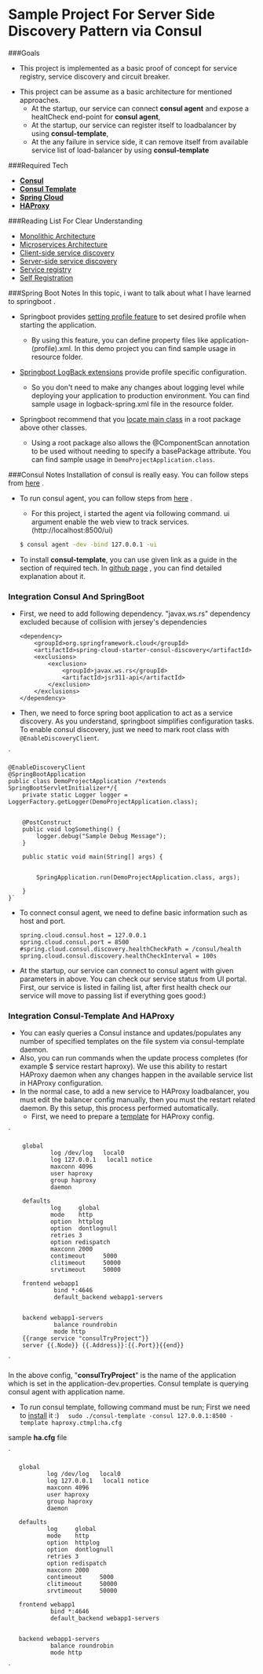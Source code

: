# Sample Project For Server Side Discovery Pattern via Consul

###Goals

*   This project is implemented as a basic proof of concept for service registry, service discovery and circuit breaker.
 -  This project can be assume as a basic architecture for mentioned approaches.
      -   At the startup, our service can connect **consul agent** and expose a healtCheck end-point for **consul agent**, 
      -   At the startup, our service can register itself to loadbalancer by using **consul-template**,
      -   At the any failure in service side, it can remove itself from available service list of load-balancer by using **consul-template**


###Required Tech  
*  [ **Consul**]((https://www.consul.io/downloads.html)) 
*   [**Consul Template**]((https://github.com/hashicorp/consul-template)) 
*   [**Spring Cloud**]((http://projects.spring.io/spring-cloud/)) 
*   [**HAProxy**](http://www.haproxy.org/) 

###Reading List For Clear Understanding
*   [Monolithic Architecture](http://microservices.io/patterns/monolithic.html)
*   [Microservices Architecture](http://microservices.io/patterns/microservices.html)
*   [Client-side service discovery](http://microservices.io/patterns/client-side-discovery.html)
*   [Server-side service discovery](http://microservices.io/patterns/server-side-discovery.html)
*   [Service registry](http://microservices.io/patterns/service-registry.html)
*   [Self Registration](http://microservices.io/patterns/self-registration.html)
     
        
###Spring Boot Notes
   In this topic, i want to talk about what I have learned to springboot .
   
 -  Springboot provides [setting profile feature](http://docs.spring.io/spring-boot/docs/current/reference/html/boot-features-profiles.html) to set desired profile when starting the application.
    
    -   By using this feature, you can define property files like application-(profile).xml.
    In this demo project you can find sample usage in resource folder.
     
 -  [Springboot LogBack extensions](http://docs.spring.io/spring-boot/docs/current/reference/html/boot-features-logging.html#boot-features-logback-extensions) provide profile specific configuration.
  
    -   So you don't need to make any changes about logging level while deploying your application to production environment.
    You can find sample usage in logback-spring.xml file in the resource folder.
    
 -  Springboot recommend that you [locate main class](http://docs.spring.io/spring-boot/docs/current/reference/html/using-boot-structuring-your-code.html#using-boot-locating-the-main-class) in a root package above other classes.
    
    -   Using a root package also allows the @ComponentScan annotation to be used without needing to specify a basePackage attribute.
    You can find sample usage in `DemoProjectApplication.class`.
    
###Consul Notes 
   Installation of consul is really easy. You can follow steps from [here](https://www.consul.io/intro/getting-started/install.html) .
   
 -  To run consul agent, you can follow steps from [here](https://www.consul.io/intro/getting-started/agent.html) .
      
    - For this project, i started the agent via following command.  ui argument enable the web view to track services.(http://localhost:8500/ui)
    ```sh
    $ consul agent -dev -bind 127.0.0.1 -ui
    ```
    
 -  To install **consul-template**, you can use given link as a guide in the section of required tech. 
 In [github page](https://github.com/hashicorp/consul-template#consul-template) , you can find detailed explanation about it.
 
### Integration Consul And SpringBoot
    
  - First, we need to add following dependency. "javax.ws.rs" dependency excluded because of collision with jersey's dependencies
  
        <dependency>
            <groupId>org.springframework.cloud</groupId>
            <artifactId>spring-cloud-starter-consul-discovery</artifactId>
            <exclusions>
                <exclusion>
                    <groupId>javax.ws.rs</groupId>
                    <artifactId>jsr311-api</artifactId>
                </exclusion>
            </exclusions>
        </dependency>

  - Then, we need to force spring boot application to act as a service discovery. As you understand, springboot simplifies configuration tasks.
   To enable consul discovery, just we need to mark root class with `@EnableDiscoveryClient`.
   
   `
      	
    @EnableDiscoveryClient
    @SpringBootApplication
    public class DemoProjectApplication /*extends SpringBootServletInitializer*/{
    	private static Logger logger = LoggerFactory.getLogger(DemoProjectApplication.class);
    
    
    	@PostConstruct
    	public void logSomething() {
    		logger.debug("Sample Debug Message");
    	}
    
    	public static void main(String[] args) {
    
    
    		SpringApplication.run(DemoProjectApplication.class, args);
    
    	}
    }`
   
  - To connect consul agent, we need to define basic information such as host and port.    
   
        spring.cloud.consul.host = 127.0.0.1
        spring.cloud.consul.port = 8500
        #spring.cloud.consul.discovery.healthCheckPath = /consul/health
        spring.cloud.consul.discovery.healthCheckInterval = 100s
  - At the startup, our service can connect to consul agent with given parameters in above. You can check our service status from UI portal.
  First, our service is listed in failing list, after first health check our service will move to passing list if everything goes good:)
 
### Integration Consul-Template And HAProxy
   
  - You can easly queries a Consul instance and updates/populates any number of specified templates on the file system via consul-template daemon.
  - Also, you can run commands when the update process completes (for example $ service restart haproxy). We use this ability to restart HAProxy daemon when any changes happen in the available service list in HAProxy configuration. 
  - In the normal case, to add a new service to HAProxy loadbalancer, you must edit the balancer config manually, then you must the restart related daemon. By this setup, this process performed automatically.
    - First, we need to prepare a [template](https://github.com/hashicorp/consul-template#templating-language) for HAProxy config. 
   
`
   
        global
                log /dev/log   local0
                log 127.0.0.1   local1 notice
                maxconn 4096
                user haproxy
                group haproxy
                daemon
        
        defaults
                log     global
                mode    http
                option  httplog
                option  dontlognull
                retries 3
                option redispatch
                maxconn 2000
                contimeout     5000
                clitimeout     50000
                srvtimeout     50000
        
        frontend webapp1
                 bind *:4646
                 default_backend webapp1-servers
        
        
        backend webapp1-servers
                 balance roundrobin
                 mode http
        {{range service "consulTryProject"}}
        server {{.Node}} {{.Address}}:{{.Port}}{{end}}
`
    
   In the above config, "**consulTryProject**" is the name of the application which is set in the application-dev.properties. Consul template is querying consul agent with application name.
   
   - To run consul template, following command must be run; First we need to [install](https://github.com/hashicorp/consul-template#consul-template) it :)
`   sudo ./consul-template -consul 127.0.0.1:8500 -template haproxy.ctmpl:ha.cfg
`   
 
    
   sample **ha.cfg** file
   
   `
   
       global
               log /dev/log   local0
               log 127.0.0.1   local1 notice
               maxconn 4096
               user haproxy
               group haproxy
               daemon
       
       defaults
               log     global
               mode    http
               option  httplog
               option  dontlognull
               retries 3
               option redispatch
               maxconn 2000
               contimeout     5000
               clitimeout     50000
               srvtimeout     50000
       
       frontend webapp1
                bind *:4646
                default_backend webapp1-servers
       
       
       backend webapp1-servers
                balance roundrobin
                mode http
`
